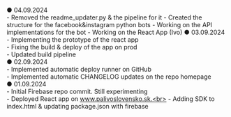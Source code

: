 ● 04.09.2024<br>
    - Removed the readme_updater.py & the pipeline for it
    - Created the structure for the facebook&instagram python bots
    - Working on the API implementations for the bot
    - Working on the React App (Ivo)
● 03.09.2024<br>
    - Implementing the prototype of the react app<br>
    - Fixing the build & deploy of the app on prod<br>
    - Updated build pipeline<br>
● 02.09.2024<br>
    - Implemented automatic deploy runner on GitHub<br>
    - Implemented automatic CHANGELOG updates on the repo homepage<br>
● 01.09.2024<br>
    - Initial Firebase repo commit. Still experimenting<br>
    - Deployed React app on www.palivoslovensko.sk.<br>
    - Adding SDK to index.html & updating package.json with firebase<br>